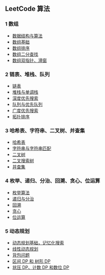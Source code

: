 ## LeetCode 算法

### 1 数组

* [数据结构与算法]()
* [数组基础]()
* [数组排序]()
* [数组二分查找]()
* [数组双指针、滑窗]()



### 2 链表、堆栈、队列

* [链表]()
* [堆栈与单调栈]()
* [深度优先搜索]()
* [队列与优先队列]()
* [广度优先搜索]()
* [拓扑排序]()




### 3 哈希表、字符串、二叉树、并查集

* [哈希表]()
* [字符串与字符串匹配]()
* [二叉树]()
* [二叉搜索树]()
* [并查集]()




### 4 枚举、递归、分治、回溯、贪心、位运算

* [枚举算法]()
* [递归与分治]()
* [回溯]()
* [贪心]()
* [位运算]()



### 5  动态规划

* [动态规划基础，记忆化搜索]()
* [线性动态规划]()
* [背包问题]()
* [区间 DP 和 树形 DP]()
* [状压 DP、计数 DP 和数位 DP]()



